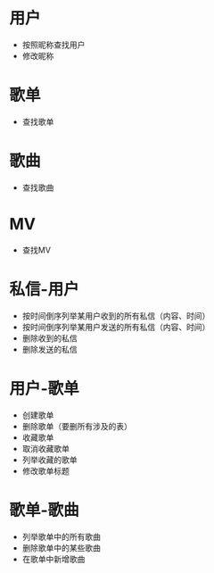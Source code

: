 # 用户
- 按照昵称查找用户
- 修改昵称

# 歌单
- 查找歌单

# 歌曲
- 查找歌曲

# MV
- 查找MV

# 私信-用户
- 按时间倒序列举某用户收到的所有私信（内容、时间）
- 按时间倒序列举某用户发送的所有私信（内容、时间）
- 删除收到的私信
- 删除发送的私信

# 用户-歌单
- 创建歌单
- 删除歌单（要删所有涉及的表）
- 收藏歌单
- 取消收藏歌单
- 列举收藏的歌单
- 修改歌单标题

# 歌单-歌曲
- 列举歌单中的所有歌曲
- 删除歌单中的某些歌曲
- 在歌单中新增歌曲